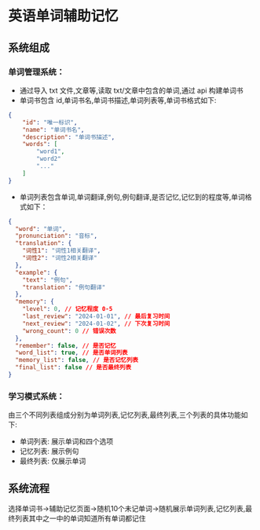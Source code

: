 # 英语单词辅助记忆

## 系统组成

### 单词管理系统：

- 通过导入 txt 文件,文章等,读取 txt/文章中包含的单词,通过 api 构建单词书
- 单词书包含 id,单词书名,单词书描述,单词列表等,单词书格式如下:

```json
{
    "id": "唯一标识",
    "name": "单词书名",
    "description": "单词书描述",
    "words": [
        "word1",
        "word2"
        "..."
    ]
}
```

- 单词列表包含单词,单词翻译,例句,例句翻译,是否记忆,记忆到的程度等,单词格式如下：

```json
{
  "word": "单词",
  "pronunciation": "音标",
  "translation": {
    "词性1": "词性1相关翻译",
    "词性2": "词性2相关翻译"
  },
  "example": {
    "text": "例句",
    "translation": "例句翻译"
  },
  "memory": {
    "level": 0, // 记忆程度 0-5
    "last_review": "2024-01-01", // 最后复习时间
    "next_review": "2024-01-02", // 下次复习时间
    "wrong_count": 0 // 错误次数
  },
  "remember": false, // 是否记忆
  "word_list": true, // 是否单词列表
  "memory_list": false, // 是否记忆列表
  "final_list": false // 是否最终列表
}
```

### 学习模式系统：
由三个不同列表组成分别为单词列表,记忆列表,最终列表,三个列表的具体功能如下:
- 单词列表: 展示单词和四个选项
- 记忆列表: 展示例句
- 最终列表: 仅展示单词

## 系统流程
选择单词书->辅助记忆页面->随机10个未记单词->随机展示单词列表,记忆列表,最终列表其中之一中的单词知道所有单词都记住
